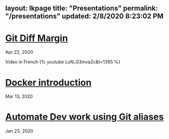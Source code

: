 layout: lkpage
title: "Presentations"
permalink: "/presentations"
updated: 2/8/2020 8:23:02 PM
---

# [Git Diff Margin](https://laurentkempe.com/presentations/Git%20Diff%20Margin/index.html#/)
Apr 22, 2020

Video in French
{% youtube LoN_G3mva2c&t=1395 %}

# [Docker introduction](https://laurentkempe.com/presentations/Docker%20introduction/index.html#/)
Mar 13, 2020

# [Automate Dev work using Git aliases](https://laurentkempe.com/presentations/Automate%20Dev%20work%20using%20Git%20aliases/index.html#/)
Jan 23, 2020


